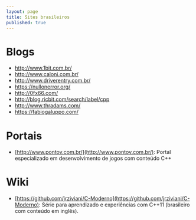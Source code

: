 ```yaml
---
layout: page
title: Sites brasileiros
published: true
---
```



# Blogs

- http://www.1bit.com.br/
- http://www.caloni.com.br/
- http://www.driverentry.com.br/
- https://nullonerror.org/
- http://0fx66.com/
- http://blog.ricbit.com/search/label/cpp
- http://www.thradams.com/
- https://fabiogaluppo.com/

# Portais

- [http://www.pontov.com.br/](http://www.pontov.com.br/): Portal especializado em desenvolvimento de jogos com conteúdo C++

# Wiki

- [https://github.com/jrziviani/C-Moderno](https://github.com/jrziviani/C-Moderno): Série para aprendizado e experiências com C++11 (brasileiro com conteúdo em inglês).
